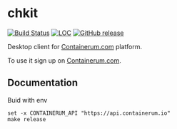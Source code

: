 # chkit
[![Build Status](https://travis-ci.org/containerum/chkit.svg?branch=master)](https://travis-ci.org/containerum/chkit) [![LOC](https://tokei.rs/b1/github/containerum/chkit)](https://github.com/Aaronepower/tokei) [![GitHub release](https://img.shields.io/github/release/containerum/chkit.svg)](https://github.com/containerum/chkit)

Desktop client for [Containerum.com](https://containerum.com) platform.

To use it sign up on [Containerum.com](https://containerum.com).

## Documentation

Buid with env
```fish
set -x CONTAINERUM_API "https://api.containerum.io"
make release
```
